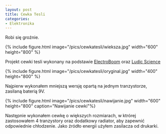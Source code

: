 ```yaml
---
layout: post
title: Cewka Tesli
categories:
- Elektronika
---
```


Robi się groźnie.

{% include figure.html image="/pics/cewkatesli/wieksza.jpg" width="600" height="800" %}

Projekt cewki tesli wykonany na podstawie 
[ElectroBoom](https://www.electroboom.com/?p=521 "ElectroBoom")
oraz
[Ludic Science](https://www.youtube.com/watch?v=4OC7cwI4RNM "Ludic Science")

{% include figure.html image="/pics/cewkatesli/oryginal.jpg" width="400" height="800" %}

Najpierw wykonałem mniejszą wersję opartą na jednym tranzystorze, zasilaną baterią 9V.

{% include figure.html image="/pics/cewkatesli/nawijanie.jpg" width="600" height="800" caption="Nawijanie cewki"%}

Następnie wykonałem cewkę o większych rozmiarach, w ktrórej zastosowałem 4 tranzystory oraz dodatkowy radiator, aby zapewnić odpowiednie chłodzenie. Jako źródło energii użyłem zasilacza od drukarki.
